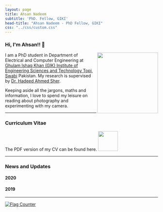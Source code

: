 ```yaml
---
layout: page
title: Ahsan Nadeem
subtitle: 'PhD. Fellow, GIKI'
head-title: "Ahsan Nadeem - PhD Fellow, GIKI"
css: "../css/custom.css"
---
```


### Hi, I'm Ahsan!! 👋

<img align="right" src="../img/ahsan.jpg" height="200px">

I am a PhD student in Department of Electrical and Computer Engineering at [Ghulam Ishaq Khan (GIK) Institute of Engineering Sciences and Technology Topi, Swabi](https://www.giki.edu.pk/) Pakistan. My research is supervised by  [Dr. Hadeed Ahmed Sher](https://www.giki.edu.pk/Faculty/Dr-Hadeed-Ahmed-Sher-Senior-Member-IEEE).


Keeping aside all the jargons, maths and information, I love to spend my leisure on reading about photography and experimenting with my camera.
 
 ----

### Curriculum Vitae
The PDF version of my CV can be found here.
[<img src="../img/cvicon.jpg" height="65px">](https://ahsannadeem8.github.io/ahsan/books/ahsan-CV.pdf)

 ----
### News and Updates

#### 2020

#### 2019

----
<a href="https://info.flagcounter.com/2S2r"><img src="https://s04.flagcounter.com/count/2S2r/bg_FFFFFF/txt_000000/border_CCCCCC/columns_8/maxflags_40/viewers_0/labels_1/pageviews_1/flags_0/percent_0/" alt="Flag Counter" border="0"></a>
